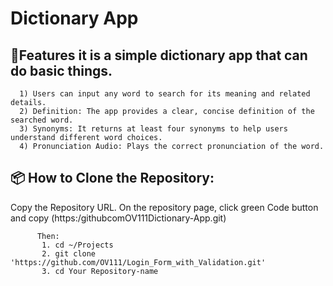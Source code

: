 # Dictionary App
## 🌟Features it is a simple dictionary app that can do basic things.
      1) Users can input any word to search for its meaning and related details.
      2) Definition: The app provides a clear, concise definition of the searched word.
      3) Synonyms: It returns at least four synonyms to help users understand different word choices.
      4) Pronunciation Audio: Plays the correct pronunciation of the word.

## 📦 How to Clone the Repository:
   Copy the Repository URL.
         On the repository page, click green Code button and copy 
           (https:/githubcomOV111Dictionary-App.git)

          Then:
           1. cd ~/Projects
           2. git clone 'https://github.com/OV111/Login_Form_with_Validation.git'
           3. cd Your Repository-name
